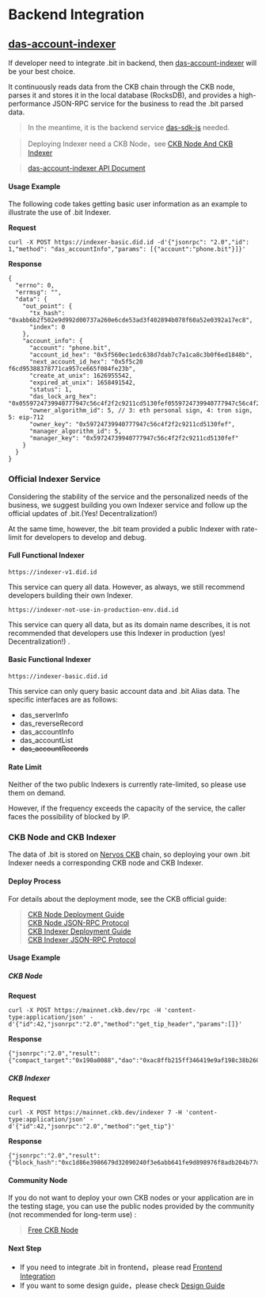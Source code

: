 # Backend Integration

## [das-account-indexer](https://github.com/dotbitHQ/das-account-indexer)
If developer need to integrate .bit in backend, then [das-account-indexer](https://github.com/dotbitHQ/das-account-indexer) will be your best choice.

It continuously reads data from the CKB chain through the CKB node, parses it and stores it in the local database (RocksDB), and provides a high-performance JSON-RPC service for the business to read the .bit parsed data.

> In the meantime, it is the backend service [das-sdk-js](./integration-frontend.md#das-sdk-js) needed.

> Deploying Indexer need a CKB Node，see [CKB Node And CKB Indexer](#ckb-node-and-ckb-indexer)

> [das-account-indexer API Document](https://github.com/dotbitHQ/das-account-indexer/blob/main/API.md)

#### Usage Example
The following code takes getting basic user information as an example to illustrate the use of .bit Indexer.

**Request**
```shell
curl -X POST https://indexer-basic.did.id -d'{"jsonrpc": "2.0","id": 1,"method": "das_accountInfo","params": [{"account":"phone.bit"}]}'
```

**Response**
```json5
{
  "errno": 0,
  "errmsg": "",
  "data": {
    "out_point": {
      "tx_hash": "0xabb6b2f502e9d992d00737a260e6cde53ad3f402894b078f60a52e0392a17ec8",
      "index": 0
    },
    "account_info": {
      "account": "phone.bit",
      "account_id_hex": "0x5f560ec1edc638d7dab7c7a1ca8c3b0f6ed1848b",
      "next_account_id_hex": "0x5f5c20  f6cd95388378771ca957ce665f084fe23b",
      "create_at_unix": 1626955542,
      "expired_at_unix": 1658491542,
      "status": 1,
      "das_lock_arg_hex": "0x0559724739940777947c56c4f2f2c9211cd5130fef0559724739940777947c56c4f2f2c9211cd5130fef",
      "owner_algorithm_id": 5, // 3: eth personal sign, 4: tron sign, 5: eip-712
      "owner_key": "0x59724739940777947c56c4f2f2c9211cd5130fef",
      "manager_algorithm_id": 5,
      "manager_key": "0x59724739940777947c56c4f2f2c9211cd5130fef"
    }
  }
}
```

### Official Indexer Service
Considering the stability of the service and the personalized needs of the business, we suggest building you own Indexer service and follow up the official updates of .bit.(Yes! Decentralization!) 

At the same time, however, the .bit team provided a public Indexer with rate-limit for developers to develop and debug.


#### Full Functional Indexer

```shell
https://indexer-v1.did.id
```
This service can query all data. However, as always, we still recommend developers building their own Indexer.

```shell
https://indexer-not-use-in-production-env.did.id
```
This service can query all data, but as its domain name describes, it is not recommended that developers use this Indexer in production (yes! Decentralization!) . 

#### Basic Functional Indexer

```shell
https://indexer-basic.did.id
```

This service can only query basic account data and .bit Alias data. The specific interfaces are as follows:
- das_serverInfo
- das_reverseRecord
- das_accountInfo
- das_accountList
- ~~das_accountRecords~~

#### Rate Limit
Neither of the two public Indexers is currently rate-limited, so please use them on demand. 

However, if the frequency exceeds the capacity of the service, the caller faces the possibility of blocked by IP.


### CKB Node and CKB Indexer

The data of .bit is stored on [Nervos CKB](https://github.com/nervosnetwork/ckb) chain, so deploying your own .bit Indexer needs a corresponding CKB node and CKB Indexer.

#### Deploy Process

For details about the deployment mode, see the CKB official guide:

> [CKB Node Deployment Guide](https://docs.nervos.org/docs/basics/guides/mainnet)  
> [CKB Node JSON-RPC Protocol](https://github.com/nervosnetwork/ckb/blob/master/rpc/README.md)   
> [CKB Indexer Deployment Guide](https://github.com/nervosnetwork/ckb-indexer)  
> [CKB Indexer JSON-RPC Protocol](https://github.com/nervosnetwork/ckb-indexer#rpc)

#### Usage Example

##### CKB Node
**Request**
```shell
curl -X POST https://mainnet.ckb.dev/rpc -H 'content-type:application/json' -d'{"id":42,"jsonrpc":"2.0","method":"get_tip_header","params":[]}'
```

**Response**
```json5
{"jsonrpc":"2.0","result":{"compact_target":"0x190a0088","dao":"0xac8ffb215ff346419e9af198c38b26000e53d3ad69969403002bdb8b29d71a07","epoch":"0x41c03f40014bb","extra_hash":"0x0000000000000000000000000000000000000000000000000000000000000000","hash":"0x13251222fc73918701aafc8edbb08057dde7ca95d9709990616fb8802b73af9d","nonce":"0x990fa3bc251b0000000000086019030c","number":"0x6a37e1","parent_hash":"0x4ea3a7a40877471c9a6b98306fbe453007a5306887ff8a05ab5393166f7d0f86","proposals_hash":"0x91cea8c15a4b9b0324561f629ff13aff4522f8a925671dfb8650256f7e68692d","timestamp":"0x180509c0e87","transactions_root":"0xf908c0afd0650812557edf3c346ad0f5ae9a44c24cc6cd58db4e6171631f7bbb","version":"0x0"},"id":42}
```

##### CKB Indexer
**Request**
```shell
curl -X POST https://mainnet.ckb.dev/indexer 7 -H 'content-type:application/json' -d'{"id":42,"jsonrpc":"2.0","method":"get_tip"}'
```
**Response**
```json5
{"jsonrpc":"2.0","result":{"block_hash":"0xc1d86e3986679d32090240f3e6abb641fe9d898976f8adb204b77d34ce11f3ec","block_number":"0x6a37db"},"id":42}
```

#### Community Node
If you do not want to deploy your own CKB nodes or your application are in the testing stage, you can use the public nodes provided by the community (not recommended for long-term use) :

> [Free CKB Node](https://talk.nervos.org/t/free-node-rpc-and-indexer-rpc-for-ckb-developers/4948)


#### Next Step
- If you need to integrate .bit in frontend，please read [Frontend Integration](./integration-frontend.md)
- If you want to some design guide，please check [Design Guide](./design-guide.md)